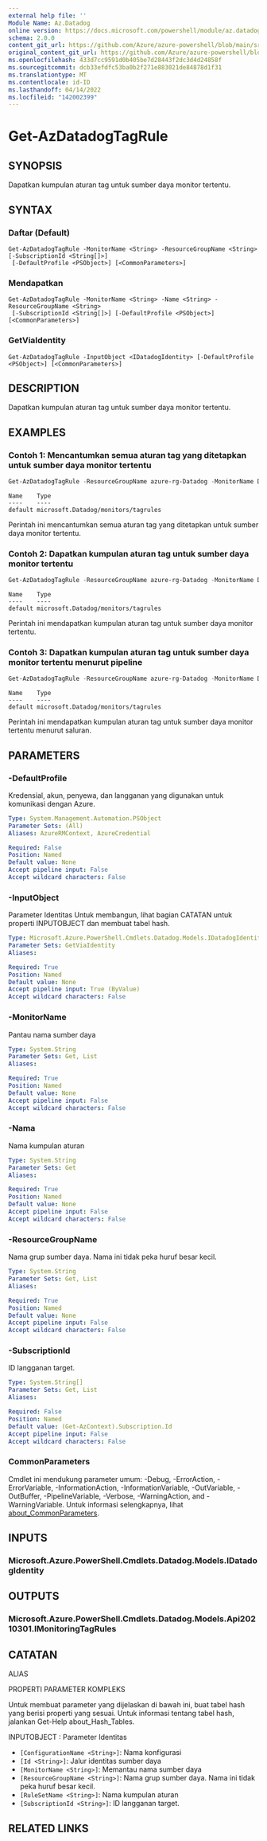 ```yaml
---
external help file: ''
Module Name: Az.Datadog
online version: https://docs.microsoft.com/powershell/module/az.datadog/get-azdatadogtagrule
schema: 2.0.0
content_git_url: https://github.com/Azure/azure-powershell/blob/main/src/Datadog/help/Get-AzDatadogTagRule.md
original_content_git_url: https://github.com/Azure/azure-powershell/blob/main/src/Datadog/help/Get-AzDatadogTagRule.md
ms.openlocfilehash: 433d7cc9591d0b405be7d28443f2dc3d4d24858f
ms.sourcegitcommit: dcb33efdfc53ba0b2f271e883021de84878d1f31
ms.translationtype: MT
ms.contentlocale: id-ID
ms.lasthandoff: 04/14/2022
ms.locfileid: "142002399"
---
```

# Get-AzDatadogTagRule

## SYNOPSIS
Dapatkan kumpulan aturan tag untuk sumber daya monitor tertentu.

## SYNTAX

### Daftar (Default)
```
Get-AzDatadogTagRule -MonitorName <String> -ResourceGroupName <String> [-SubscriptionId <String[]>]
 [-DefaultProfile <PSObject>] [<CommonParameters>]
```

### Mendapatkan
```
Get-AzDatadogTagRule -MonitorName <String> -Name <String> -ResourceGroupName <String>
 [-SubscriptionId <String[]>] [-DefaultProfile <PSObject>] [<CommonParameters>]
```

### GetViaIdentity
```
Get-AzDatadogTagRule -InputObject <IDatadogIdentity> [-DefaultProfile <PSObject>] [<CommonParameters>]
```

## DESCRIPTION
Dapatkan kumpulan aturan tag untuk sumber daya monitor tertentu.

## EXAMPLES

### Contoh 1: Mencantumkan semua aturan tag yang ditetapkan untuk sumber daya monitor tertentu
```powershell
Get-AzDatadogTagRule -ResourceGroupName azure-rg-Datadog -MonitorName Datadog
```

```output
Name    Type
----    ----
default microsoft.Datadog/monitors/tagrules
```

Perintah ini mencantumkan semua aturan tag yang ditetapkan untuk sumber daya monitor tertentu.

### Contoh 2: Dapatkan kumpulan aturan tag untuk sumber daya monitor tertentu
```powershell
Get-AzDatadogTagRule -ResourceGroupName azure-rg-Datadog -MonitorName Datadog -Name 'default'
```

```output
Name    Type
----    ----
default microsoft.Datadog/monitors/tagrules
```

Perintah ini mendapatkan kumpulan aturan tag untuk sumber daya monitor tertentu.

### Contoh 3: Dapatkan kumpulan aturan tag untuk sumber daya monitor tertentu menurut pipeline
```powershell
Get-AzDatadogTagRule -ResourceGroupName azure-rg-Datadog -MonitorName Datadog -Name 'default' | Get-AzDatadogTagRule
```

```output
Name    Type
----    ----
default microsoft.Datadog/monitors/tagrules
```

Perintah ini mendapatkan kumpulan aturan tag untuk sumber daya monitor tertentu menurut saluran.

## PARAMETERS

### -DefaultProfile
Kredensial, akun, penyewa, dan langganan yang digunakan untuk komunikasi dengan Azure.

```yaml
Type: System.Management.Automation.PSObject
Parameter Sets: (All)
Aliases: AzureRMContext, AzureCredential

Required: False
Position: Named
Default value: None
Accept pipeline input: False
Accept wildcard characters: False
```

### -InputObject
Parameter Identitas Untuk membangun, lihat bagian CATATAN untuk properti INPUTOBJECT dan membuat tabel hash.

```yaml
Type: Microsoft.Azure.PowerShell.Cmdlets.Datadog.Models.IDatadogIdentity
Parameter Sets: GetViaIdentity
Aliases:

Required: True
Position: Named
Default value: None
Accept pipeline input: True (ByValue)
Accept wildcard characters: False
```

### -MonitorName
Pantau nama sumber daya

```yaml
Type: System.String
Parameter Sets: Get, List
Aliases:

Required: True
Position: Named
Default value: None
Accept pipeline input: False
Accept wildcard characters: False
```

### -Nama
Nama kumpulan aturan

```yaml
Type: System.String
Parameter Sets: Get
Aliases:

Required: True
Position: Named
Default value: None
Accept pipeline input: False
Accept wildcard characters: False
```

### -ResourceGroupName
Nama grup sumber daya.
Nama ini tidak peka huruf besar kecil.

```yaml
Type: System.String
Parameter Sets: Get, List
Aliases:

Required: True
Position: Named
Default value: None
Accept pipeline input: False
Accept wildcard characters: False
```

### -SubscriptionId
ID langganan target.

```yaml
Type: System.String[]
Parameter Sets: Get, List
Aliases:

Required: False
Position: Named
Default value: (Get-AzContext).Subscription.Id
Accept pipeline input: False
Accept wildcard characters: False
```

### CommonParameters
Cmdlet ini mendukung parameter umum: -Debug, -ErrorAction, -ErrorVariable, -InformationAction, -InformationVariable, -OutVariable, -OutBuffer, -PipelineVariable, -Verbose, -WarningAction, and -WarningVariable. Untuk informasi selengkapnya, lihat [about_CommonParameters](http://go.microsoft.com/fwlink/?LinkID=113216).

## INPUTS

### Microsoft.Azure.PowerShell.Cmdlets.Datadog.Models.IDatadogIdentity

## OUTPUTS

### Microsoft.Azure.PowerShell.Cmdlets.Datadog.Models.Api20210301.IMonitoringTagRules

## CATATAN

ALIAS

PROPERTI PARAMETER KOMPLEKS

Untuk membuat parameter yang dijelaskan di bawah ini, buat tabel hash yang berisi properti yang sesuai. Untuk informasi tentang tabel hash, jalankan Get-Help about_Hash_Tables.


INPUTOBJECT <IDatadogIdentity>: Parameter Identitas
  - `[ConfigurationName <String>]`: Nama konfigurasi
  - `[Id <String>]`: Jalur identitas sumber daya
  - `[MonitorName <String>]`: Memantau nama sumber daya
  - `[ResourceGroupName <String>]`: Nama grup sumber daya. Nama ini tidak peka huruf besar kecil.
  - `[RuleSetName <String>]`: Nama kumpulan aturan
  - `[SubscriptionId <String>]`: ID langganan target.

## RELATED LINKS

